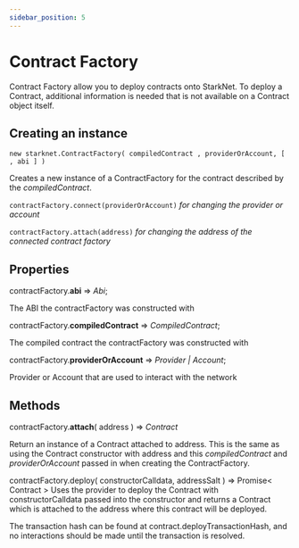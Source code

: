```yaml
---
sidebar_position: 5
---
```


# Contract Factory

Contract Factory allow you to deploy contracts onto StarkNet. To deploy a Contract, additional information is needed that is not available on a Contract object itself.

## Creating an instance

`new starknet.ContractFactory( compiledContract , providerOrAccount, [ , abi ] )`

Creates a new instance of a ContractFactory for the contract described by the _compiledContract_.

`contractFactory.connect(providerOrAccount)` _for changing the provider or account_

`contractFactory.attach(address)` _for changing the address of the connected contract factory_

## Properties

contractFactory.**abi** => _Abi_;

The ABI the contractFactory was constructed with

contractFactory.**compiledContract** => _CompiledContract_;

The compiled contract the contractFactory was constructed with

contractFactory.**providerOrAccount** => _Provider | Account_;

Provider or Account that are used to interact with the network

## Methods

contractFactory.**attach**( address ) ⇒ _Contract_

Return an instance of a Contract attached to address. This is the same as using the Contract constructor with address and this _compiledContract_ and _providerOrAccount_ passed in when creating the ContractFactory.

contractFactory.deploy( constructorCalldata, addressSalt ) ⇒ Promise< Contract >
Uses the provider to deploy the Contract with constructorCalldata passed into the constructor and returns a Contract which is attached to the address where this contract will be deployed.

The transaction hash can be found at contract.deployTransactionHash, and no interactions should be made until the transaction is resolved.
